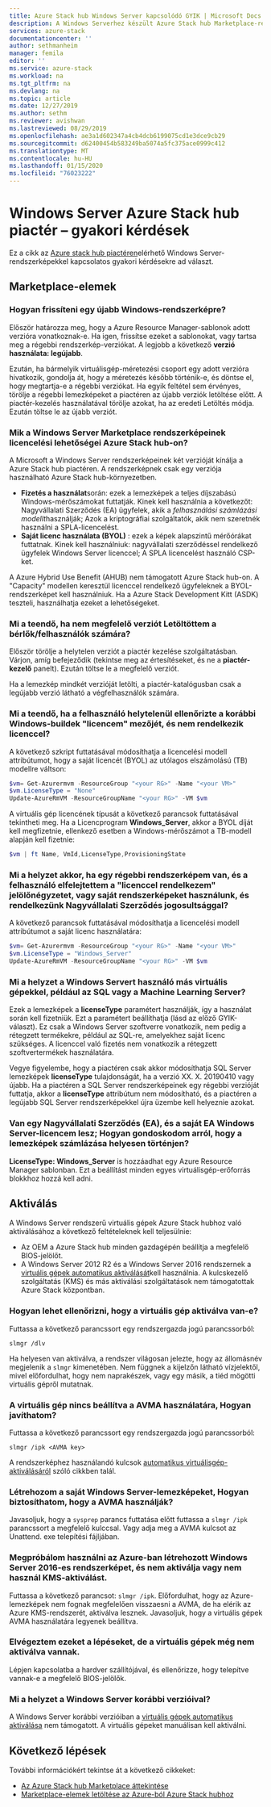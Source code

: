 ```yaml
---
title: Azure Stack hub Windows Server kapcsolódó GYIK | Microsoft Docs
description: A Windows Serverhez készült Azure Stack hub Marketplace-re vonatkozó gyakori kérdések listája
services: azure-stack
documentationcenter: ''
author: sethmanheim
manager: femila
editor: ''
ms.service: azure-stack
ms.workload: na
ms.tgt_pltfrm: na
ms.devlang: na
ms.topic: article
ms.date: 12/27/2019
ms.author: sethm
ms.reviewer: avishwan
ms.lastreviewed: 08/29/2019
ms.openlocfilehash: ae3a1d602347a4cb4dcb6199075cd1e3dce9cb29
ms.sourcegitcommit: d62400454b583249ba5074a5fc375ace0999c412
ms.translationtype: MT
ms.contentlocale: hu-HU
ms.lasthandoff: 01/15/2020
ms.locfileid: "76023222"
---
```

# <a name="windows-server-in-azure-stack-hub-marketplace-faq"></a>Windows Server Azure Stack hub piactér – gyakori kérdések

Ez a cikk az [Azure stack hub piactéren](azure-stack-marketplace.md)elérhető Windows Server-rendszerképekkel kapcsolatos gyakori kérdésekre ad választ.

## <a name="marketplace-items"></a>Marketplace-elemek

### <a name="how-do-i-update-to-a-newer-windows-image"></a>Hogyan frissíteni egy újabb Windows-rendszerképre?

Először határozza meg, hogy a Azure Resource Manager-sablonok adott verzióra vonatkoznak-e. Ha igen, frissítse ezeket a sablonokat, vagy tartsa meg a régebbi rendszerkép-verziókat. A legjobb a következő **verzió használata: legújabb**.

Ezután, ha bármelyik virtuálisgép-méretezési csoport egy adott verzióra hivatkozik, gondolja át, hogy a méretezés később történik-e, és döntse el, hogy megtartja-e a régebbi verziókat. Ha egyik feltétel sem érvényes, törölje a régebbi lemezképeket a piactéren az újabb verziók letöltése előtt. A piactér-kezelés használatával törölje azokat, ha az eredeti Letöltés módja. Ezután töltse le az újabb verziót.

### <a name="what-are-the-licensing-options-for-windows-server-marketplace-images-on-azure-stack-hub"></a>Mik a Windows Server Marketplace rendszerképeinek licencelési lehetőségei Azure Stack hub-on?

A Microsoft a Windows Server rendszerképeinek két verzióját kínálja a Azure Stack hub piactéren. A rendszerképnek csak egy verziója használható Azure Stack hub-környezetben.  

- **Fizetés a használat**során: ezek a lemezképek a teljes díjszabású Windows-mérőszámokat futtatják.
   Kinek kell használnia a következőt: Nagyvállalati Szerződés (EA) ügyfelek, akik a *felhasználási számlázási modellt*használják; Azok a kriptográfiai szolgáltatók, akik nem szeretnék használni a SPLA-licencelést.
- **Saját licenc használata (BYOL)** : ezek a képek alapszintű mérőórákat futtatnak.
   Kinek kell használniuk: nagyvállalati szerződéssel rendelkező ügyfelek Windows Server licenccel; A SPLA licencelést használó CSP-ket.

A Azure Hybrid Use Benefit (AHUB) nem támogatott Azure Stack hub-on. A "Capacity" modellen keresztül licenccel rendelkező ügyfeleknek a BYOL-rendszerképet kell használniuk. Ha a Azure Stack Development Kitt (ASDK) teszteli, használhatja ezeket a lehetőségeket.

### <a name="what-if-i-downloaded-the-wrong-version-to-offer-my-tenantsusers"></a>Mi a teendő, ha nem megfelelő verziót Letöltöttem a bérlők/felhasználók számára?

Először törölje a helytelen verziót a piactér kezelése szolgáltatásban. Várjon, amíg befejeződik (tekintse meg az értesítéseket, és ne a **piactér-kezelő** panelt). Ezután töltse le a megfelelő verziót.

Ha a lemezkép mindkét verzióját letölti, a piactér-katalógusban csak a legújabb verzió látható a végfelhasználók számára.

### <a name="what-if-my-user-incorrectly-checked-the-i-have-a-license-box-in-previous-windows-builds-and-they-dont-have-a-license"></a>Mi a teendő, ha a felhasználó helytelenül ellenőrizte a korábbi Windows-buildek "licencem" mezőjét, és nem rendelkezik licenccel?

A következő szkript futtatásával módosíthatja a licencelési modell attribútumot, hogy a saját licencét (BYOL) az utólagos elszámolású (TB) modellre váltson:

```powershell
$vm= Get-Azurermvm -ResourceGroup "<your RG>" -Name "<your VM>"
$vm.LicenseType = "None"
Update-AzureRmVM -ResourceGroupName "<your RG>" -VM $vm
```

A virtuális gép licencének típusát a következő parancsok futtatásával tekintheti meg. Ha a Licencprogram **Windows_Server**, akkor a BYOL díját kell megfizetnie, ellenkező esetben a Windows-mérőszámot a TB-modell alapján kell fizetnie:

```powershell
$vm | ft Name, VmId,LicenseType,ProvisioningState
```

### <a name="what-if-i-have-an-older-image-and-my-user-forgot-to-check-the-i-have-a-license-box-or-we-use-our-own-images-and-we-do-have-enterprise-agreement-entitlement"></a>Mi a helyzet akkor, ha egy régebbi rendszerképem van, és a felhasználó elfelejtettem a "licenccel rendelkezem" jelölőnégyzetet, vagy saját rendszerképeket használunk, és rendelkezünk Nagyvállalati Szerződés jogosultsággal?

A következő parancsok futtatásával módosíthatja a licencelési modell attribútumot a saját licenc használatára:

```powershell
$vm= Get-Azurermvm -ResourceGroup "<your RG>" -Name "<your VM>"
$vm.LicenseType = "Windows_Server"
Update-AzureRmVM -ResourceGroupName "<your RG>" -VM $vm
```

### <a name="what-about-other-vms-that-use-windows-server-such-as-sql-or-machine-learning-server"></a>Mi a helyzet a Windows Servert használó más virtuális gépekkel, például az SQL vagy a Machine Learning Server?

Ezek a lemezképek a **licenseType** paramétert használják, így a használat során kell fizetniük. Ezt a paramétert beállíthatja (lásd az előző GYIK-választ). Ez csak a Windows Server szoftverre vonatkozik, nem pedig a rétegzett termékekre, például az SQL-re, amelyekhez saját licenc szükséges. A licenccel való fizetés nem vonatkozik a rétegzett szoftvertermékek használatára.

Vegye figyelembe, hogy a piactéren csak akkor módosíthatja SQL Server lemezképek **licenseType** tulajdonságát, ha a verzió XX. X. 20190410 vagy újabb. Ha a piactéren a SQL Server rendszerképeinek egy régebbi verzióját futtatja, akkor a **licenseType** attribútum nem módosítható, és a piactéren a legújabb SQL Server rendszerképekkel újra üzembe kell helyeznie azokat.

### <a name="i-have-an-enterprise-agreement-ea-and-will-be-using-my-ea-windows-server-license-how-do-i-make-sure-images-are-billed-correctly"></a>Van egy Nagyvállalati Szerződés (EA), és a saját EA Windows Server-licencem lesz; Hogyan gondoskodom arról, hogy a lemezképek számlázása helyesen történjen?

**LicenseType: Windows_Server** is hozzáadhat egy Azure Resource Manager sablonban. Ezt a beállítást minden egyes virtuálisgép-erőforrás blokkhoz hozzá kell adni.

## <a name="activation"></a>Aktiválás

A Windows Server rendszerű virtuális gépek Azure Stack hubhoz való aktiválásához a következő feltételeknek kell teljesülnie:

- Az OEM a Azure Stack hub minden gazdagépén beállítja a megfelelő BIOS-jelölőt.
- A Windows Server 2012 R2 és a Windows Server 2016 rendszernek a [virtuális gépek automatikus aktiválását](/previous-versions/windows/it-pro/windows-server-2012-R2-and-2012/dn303421(v=ws.11))kell használnia. A kulcskezelő szolgáltatás (KMS) és más aktiválási szolgáltatások nem támogatottak Azure Stack központban.

### <a name="how-can-i-verify-that-my-virtual-machine-is-activated"></a>Hogyan lehet ellenőrizni, hogy a virtuális gép aktiválva van-e?

Futtassa a következő parancssort egy rendszergazda jogú parancssorból:

```shell
slmgr /dlv
```

Ha helyesen van aktiválva, a rendszer világosan jelezte, hogy az állomásnév megjelenik a `slmgr` kimenetében. Nem függnek a kijelzőn látható vízjelektől, mivel előfordulhat, hogy nem naprakészek, vagy egy másik, a tiéd mögötti virtuális gépről mutatnak.

### <a name="my-vm-is-not-set-up-to-use-avma-how-can-i-fix-it"></a>A virtuális gép nincs beállítva a AVMA használatára, Hogyan javíthatom?

Futtassa a következő parancssort egy rendszergazda jogú parancssorból:

```shell
slmgr /ipk <AVMA key>
```

A rendszerképhez használandó kulcsok [automatikus virtuálisgép-aktiválásáról](/previous-versions/windows/it-pro/windows-server-2012-R2-and-2012/dn303421(v=ws.11)) szóló cikkben talál.

### <a name="i-create-my-own-windows-server-images-how-can-i-make-sure-they-use-avma"></a>Létrehozom a saját Windows Server-lemezképeket, Hogyan biztosíthatom, hogy a AVMA használják?

Javasoljuk, hogy a `sysprep` parancs futtatása előtt futtassa a `slmgr /ipk` parancssort a megfelelő kulccsal. Vagy adja meg a AVMA kulcsot az Unattend. exe telepítési fájljában.

### <a name="i-am-trying-to-use-my-windows-server-2016-image-created-on-azure-and-it-is-not-activating-or-using-kms-activation"></a>Megpróbálom használni az Azure-ban létrehozott Windows Server 2016-es rendszerképet, és nem aktiválja vagy nem használ KMS-aktiválást.

Futtassa a következő parancsot: `slmgr /ipk`. Előfordulhat, hogy az Azure-lemezképek nem fognak megfelelően visszaesni a AVMA, de ha elérik az Azure KMS-rendszerét, aktiválva lesznek. Javasoljuk, hogy a virtuális gépek AVMA használatára legyenek beállítva.

### <a name="i-have-performed-all-of-these-steps-but-my-virtual-machines-are-still-not-activating"></a>Elvégeztem ezeket a lépéseket, de a virtuális gépek még nem aktiválva vannak.

Lépjen kapcsolatba a hardver szállítójával, és ellenőrizze, hogy telepítve vannak-e a megfelelő BIOS-jelölők.

### <a name="what-about-earlier-versions-of-windows-server"></a>Mi a helyzet a Windows Server korábbi verzióival?

A Windows Server korábbi verzióiban a [virtuális gépek automatikus aktiválása](/previous-versions/windows/it-pro/windows-server-2012-R2-and-2012/dn303421(v=ws.11)) nem támogatott. A virtuális gépeket manuálisan kell aktiválni.

## <a name="next-steps"></a>Következő lépések

További információkért tekintse át a következő cikkeket:

- [Az Azure Stack hub Marketplace áttekintése](azure-stack-marketplace.md)
- [Marketplace-elemek letöltése az Azure-ból Azure Stack hubhoz](azure-stack-download-azure-marketplace-item.md)
